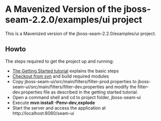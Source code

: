 # A Mavenized Version of the jboss-seam-2.2.0/examples/ui project #

This is a Mavenized version of the jboss-seam-2.2.0/examples/ui project.

## Howto ##
The steps required to get the project up and running:
  * [The Getting Started tutorial](http://www.glxn.net/seam-maven-refimpl/doc/tutorial/) explains the basic steps
  * [Checkout from svn](http://seam-maven-refimpl.googlecode.com/svn/trunk/) and build required modules
  * Copy jboss-seam-ui/src/main/filters/filter-prod.properties to jboss-seam-ui/src/main/filters/filter-dev.properties and modify the filter-dev.properties file as described in the getting started tutorial.
  * Open a command shell and cd to project folder, jboss-seam-ui
  * Execute **mvn install -Penv-dev,explode**
  * Start the server and access the application at http://localhost:8080/seam-ui